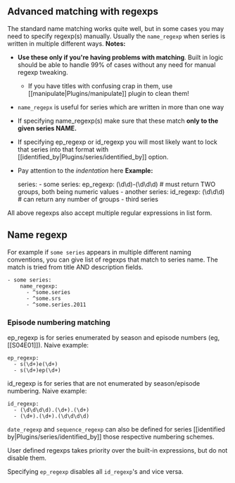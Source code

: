 ## Advanced matching with regexps

The standard name matching works quite well, but in some cases you may need to specify regexp(s) manually. Usually the `name_regexp` when series is written in multiple different ways.
**Notes:**
 
* **Use these only if you're having problems with matching**. Built in logic should be able to handle 99% of cases without any need for manual regexp tweaking.
   * If you have titles with confusing crap in them, use [[manipulate|Plugins/manipulate]] plugin to clean them!
* `name_regepx` is useful for series which are written in more than one way
* If specifying name_regexp(s) make sure that these match **only to the given series NAME.**
* If specifying ep_regexp or id_regexp you will most likely want to lock that series into that format with [[identified_by|Plugins/series/identified_by]] option.
* Pay attention to the *indentation* here
**Example:**


    series:
      - some series:
          ep_regexp: (\d\d)-(\d\d\d)     # must return TWO groups, both being numeric values
      - another series:
          id_regexp: (\d\d\d)            # can return any number of groups
      - third series


All above regexps also accept multiple regular expressions in list form.

## Name regexp

For example if `some series` appears in multiple different naming conventions, you can give list of regexps that match to series name. The match is tried from title AND description fields.


    - some series:
        name_regexp:
          - ^some.series
          - ^some.srs
          - ^some.series.2011


### Episode numbering matching

ep_regexp is for series enumerated by season and episode numbers (eg, [[S04E01]]). Naive example:


    ep_regexp:
      - s(\d+)e(\d+)
      - s(\d+)ep(\d+)


id_regexp is for series that are not enumerated by season/episode numbering. Naive example:


    id_regexp:
      - (\d\d\d\d).(\d+).(\d+)
      - (\d+).(\d+).(\d\d\d\d)


`date_regexp` and `sequence_regexp` can also be defined for series [[identified by|Plugins/series/identified_by]] those respective numbering schemes.

User defined regexps takes priority over the built-in expressions, but do not disable them.

Specifying `ep_regexp` disables all `id_regexp`'s and vice versa.
